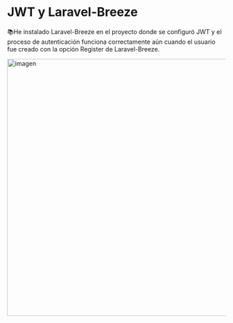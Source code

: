# JWT y Laravel-Breeze

📚He instalado Laravel-Breeze en el proyecto donde se configuró JWT y el proceso de autenticación funciona correctamente aún cuando el usuario fue creado con la opción Register de Laravel-Breeze.

<img width="1510" height="592" alt="imagen" src="https://github.com/user-attachments/assets/6971a6a7-344d-4f3e-ba94-fafe792051db" />
